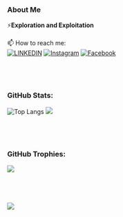 <!--
**Aytsuu/Aytsuu** is a ✨ _special_ ✨ repository because its `README.md` (this file) appears on your GitHub profile.

Here are some ideas to get you started:

- 🔭 I’m currently working on ...
- 🌱 I’m currently learning ...
- 👯 I’m looking to collaborate on ...
- 🤔 I’m looking for help with ...
- 💬 Ask me about ...
- 📫 How to reach me: ...
- 😄 Pronouns: ...
- ⚡ Fun fact: ...
-->
### About Me
⚡**Exploration and Exploitation**
<br>
<br>
📫 How to reach me: <br>
<a href='https://www.linkedin.com/in/araneta-paolo-65b332336/'>![LINKEDIN](https://img.shields.io/badge/Linkedin-FFFFFF.svg?style=for-the-badge&logo=linkedin&logoColor=1B94EA)</a> 
<a href='https://www.instagram.com/aytsuu_/'>![Instagram](https://img.shields.io/badge/Instagram-FFFFFF.svg?style=for-the-badge&logo=instagram&logoColor=FF0069)</a> 
<a href='https://www.facebook.com/Mrshak8'>![Facebook](https://img.shields.io/badge/Facebook-FFFFFF.svg?style=for-the-badge&logo=facebook&logoColor=0866FF)</a>
<br>
#
 <br>


### GitHub Stats: <br>
![Top Langs](https://github-readme-stats.vercel.app/api/top-langs/?username=Aytsuu&theme=radical&layout=compact)
![](https://github-readme-streak-stats.herokuapp.com/?user=Aytsuu&theme=radical&hide_border=false)
#
<br>

### GitHub Trophies: <br>
![](https://github-profile-trophy.vercel.app/?username=Aytsuu&theme=radical&no-frame=false&no-bg=true&margin-w=4)
#
<br>

[![](https://visitcount.itsvg.in/api?id=Aytsuu&label=Profile%20Views&color=10&icon=0&pretty=false)](https://visitcount.itsvg.in)
